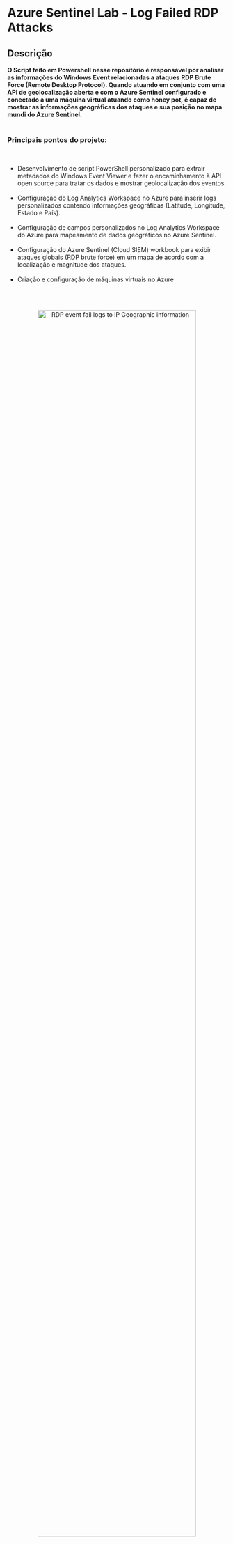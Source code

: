 <h1>Azure Sentinel Lab - Log Failed RDP Attacks</h1>



<h2>Descrição</h2>
<b>O Script feito em Powershell nesse repositório é responsável por analisar as informações do Windows Event relacionadas a ataques RDP Brute Force (Remote Desktop Protocol). Quando atuando em conjunto com uma API de geolocalização aberta e com o Azure Sentinel configurado e conectado a uma máquina virtual atuando como honey pot, é capaz de mostrar as informações geográficas dos ataques e sua posição no mapa mundi do Azure Sentinel.
</b>

<br />
<br />
<h3>Principais pontos do projeto:</h3>
<br />

- Desenvolvimento de script PowerShell personalizado para extrair metadados do Windows Event Viewer e fazer o encaminhamento à API open source para tratar os
dados e mostrar geolocalização dos eventos.<br /><br />
- Configuração do Log Analytics Workspace no Azure para inserir logs personalizados contendo informações geográficas (Latitude, Longitude, Estado e País).<br /><br />
- Configuração de campos personalizados no Log Analytics Workspace do Azure para mapeamento de dados geográficos no Azure Sentinel.<br /><br />
- Configuração do Azure Sentinel (Cloud SIEM) workbook para exibir ataques globais (RDP brute force) em um mapa de acordo com a localização e magnitude dos
ataques.<br /><br />
- Criação e configuração de máquinas virtuais no Azure
<br />
<br />


<p align="center">
<img src="https://i.imgur.com/GOShGO4.png" height="85%" width="85%" alt="RDP event fail logs to iP Geographic information"/>
</p>
<br />
<p align="center">
<img src="https://i.imgur.com/lzuZc1b.png" height="85%" width="85%" alt="RDP event fail logs to iP Geographic information"/>
</p>
<br />
<p align="center">
<img src="https://i.imgur.com/s2iIBGv.png" height="85%" width="85%" alt="RDP event fail logs to iP Geographic information"/>
</p>
<br />
<h2>Linguagens</h2>

- <b>PowerShell:</b> Extração dos logs de Logon do Windows Event Viewer

<h2>Utilidades</h2>

- <b>ipgeolocation.io:</b> Retorna informações geográficas de um determinado IP

<h2>Ataques vindo da Russia sendo registrados em log com informações geográficas</h2>

<p align="center">
<img src="https://i.imgur.com/7gutzhV.png" height="85%" width="85%" alt="Image Analysis Dataflow"/>
</p>

<h2>Mapa Mundi mostrando últimos ataques RDP registrados ao redor do mundo com informações geográficas.</h2>

<p align="center">
<img src="https://i.imgur.com/fWoHC9w.png" height="85%" width="85%" alt="Image Analysis Dataflow"/>
</p>


<!--
 ```diff
- text in red
+ text in green
! text in orange
# text in gray
@@ text in purple (and bold)@@
```
--!>
